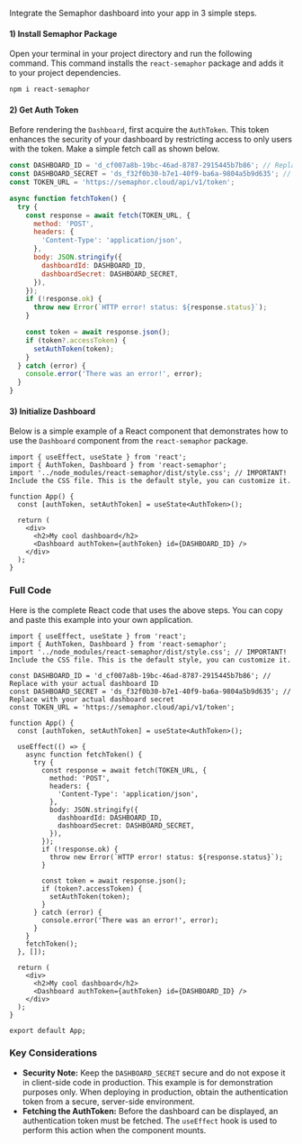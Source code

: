 Integrate the Semaphor dashboard into your app in 3 simple steps.

#### **1) Install Semaphor Package**

Open your terminal in your project directory and run the following command. This command installs the `react-semaphor` package and adds it to your project dependencies.

```markdown
npm i react-semaphor
```

#### **2) Get Auth Token**

Before rendering the `Dashboard`, first acquire the `AuthToken`. This token enhances the security of your dashboard by restricting access to only users with the token. Make a simple fetch call as shown below.

```jsx {1-3} copy
const DASHBOARD_ID = 'd_cf007a8b-19bc-46ad-8787-2915445b7b86'; // Replace with your actual dashboard ID
const DASHBOARD_SECRET = 'ds_f32f0b30-b7e1-40f9-ba6a-9804a5b9d635'; // Replace with your actual dashboard secret
const TOKEN_URL = 'https://semaphor.cloud/api/v1/token';

async function fetchToken() {
  try {
    const response = await fetch(TOKEN_URL, {
      method: 'POST',
      headers: {
        'Content-Type': 'application/json',
      },
      body: JSON.stringify({
        dashboardId: DASHBOARD_ID,
        dashboardSecret: DASHBOARD_SECRET,
      }),
    });
    if (!response.ok) {
      throw new Error(`HTTP error! status: ${response.status}`);
    }

    const token = await response.json();
    if (token?.accessToken) {
      setAuthToken(token);
    }
  } catch (error) {
    console.error('There was an error!', error);
  }
}
```

#### **3) Initialize Dashboard**

Below is a simple example of a React component that demonstrates how to use the `Dashboard` component from the `react-semaphor` package.

```tsx {2-3} copy
import { useEffect, useState } from 'react';
import { AuthToken, Dashboard } from 'react-semaphor';
import '../node_modules/react-semaphor/dist/style.css'; // IMPORTANT! Include the CSS file. This is the default style, you can customize it.

function App() {
  const [authToken, setAuthToken] = useState<AuthToken>();

  return (
    <div>
      <h2>My cool dashboard</h2>
      <Dashboard authToken={authToken} id={DASHBOARD_ID} />
    </div>
  );
}
```

### **Full Code**

Here is the complete React code that uses the above steps. You can copy and paste this example into your own application.

```tsx copy
import { useEffect, useState } from 'react';
import { AuthToken, Dashboard } from 'react-semaphor';
import '../node_modules/react-semaphor/dist/style.css'; // IMPORTANT! Include the CSS file. This is the default style, you can customize it.

const DASHBOARD_ID = 'd_cf007a8b-19bc-46ad-8787-2915445b7b86'; // Replace with your actual dashboard ID
const DASHBOARD_SECRET = 'ds_f32f0b30-b7e1-40f9-ba6a-9804a5b9d635'; // Replace with your actual dashboard secret
const TOKEN_URL = 'https://semaphor.cloud/api/v1/token';

function App() {
  const [authToken, setAuthToken] = useState<AuthToken>();

  useEffect(() => {
    async function fetchToken() {
      try {
        const response = await fetch(TOKEN_URL, {
          method: 'POST',
          headers: {
            'Content-Type': 'application/json',
          },
          body: JSON.stringify({
            dashboardId: DASHBOARD_ID,
            dashboardSecret: DASHBOARD_SECRET,
          }),
        });
        if (!response.ok) {
          throw new Error(`HTTP error! status: ${response.status}`);
        }

        const token = await response.json();
        if (token?.accessToken) {
          setAuthToken(token);
        }
      } catch (error) {
        console.error('There was an error!', error);
      }
    }
    fetchToken();
  }, []);

  return (
    <div>
      <h2>My cool dashboard</h2>
      <Dashboard authToken={authToken} id={DASHBOARD_ID} />
    </div>
  );
}

export default App;
```

### **Key Considerations**

- **Security Note:** Keep the `DASHBOARD_SECRET` secure and do not expose it in client-side code in production. This example is for demonstration purposes only. When deploying in production, obtain the authentication token from a secure, server-side environment.
- **Fetching the AuthToken:** Before the dashboard can be displayed, an authentication token must be fetched. The `useEffect` hook is used to perform this action when the component mounts.
